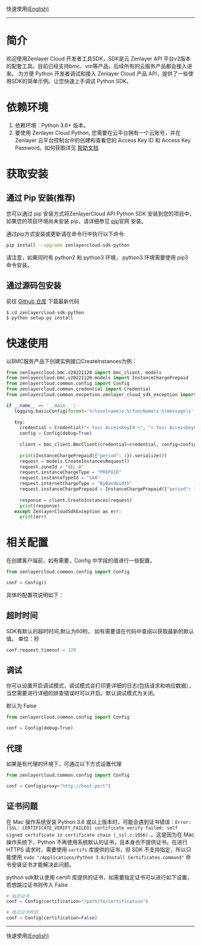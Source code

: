 快速使用[(English)](./README.md)

--- 

# 简介

欢迎使用Zenlayer Cloud 开发者工具SDK，SDK是云 Zenlayer API
平台v2版本的配套工具。目前已经支持bmc、vm等产品，后续所有的云服务产品都会接入进来。
为方便 Python 开发者调试和接入 Zenlayer Cloud 产品 API，提供了一些使用SDK的简单示例。让您快速上手调试 Python SDK。

# 依赖环境

1. 依赖环境：Python 3.6+ 版本。
2. 要使用 Zenlayer Cloud Python, 您需要在云平台拥有一个云账号，并在 Zenlayer 云平台控制台中的创建和查看您的 Access Key ID 和 Access Key
   Password。如何获取详见 [帮助文档](https://docs.console.zenlayer.com/welcome/platform/team-management/generate-an-api-access-key)

# 获取安装

## 通过 Pip 安装(推荐)

您可以通过 pip 安装方式将ZenlayerCloud API Python SDK 安装到您的项目中，如果您的项目环境尚未安装 pip，请详细参见 [pip](https://pip.pypa.io/en/stable/installation/)官网 安装。

通过pip方式安装或更新请在命令行中执行以下命令:

```bash
pip install --upgrade zenlayercloud-sdk-python
```

请注意，如果同时有 python2 和 python3 环境， python3 环境需要使用 pip3 命令安装。

## 通过源码包安装

前往 [Github 仓库](https://github.com/zenlayer/zenlayercloud-sdk-python) 下载最新代码

    $ cd zenlayercloud-sdk-python
    $ python setup.py install


# 快速使用

以BMC服务产品下创建实例接口CreateInstances为例：

```python
from zenlayercloud.bmc.v20221120 import bmc_client, models
from zenlayercloud.bmc.v20221120.models import InstanceChargePrepaid
from zenlayercloud.common.config import Config
from zenlayercloud.common.credential import Credential
from zenlayercloud.common.excpetion.zenlayer_cloud_sdk_exception import ZenlayerCloudSdkException

if __name__ == '__main__':
   logging.basicConfig(format='%(levelname)s:%(funcName)s:%(message)s', level=logging.DEBUG)
   
   try:
     credential = Credential("< Your AccessKeyId >", "< Your AccessKeyPassword >")
     config = Config(debug=True)
   
     client = bmc_client.BmcClient(credential=credential, config=config)
   
     print(InstanceChargePrepaid({"period": 1}).serialize())
     request = models.CreateInstancesRequest()
     request.zoneId = "SEL-A"
     request.instanceChargeType = "PREPAID"
     request.instanceTypeId = "S8A"
     request.internetChargeType = "ByBandwidth"
     request.instanceChargePrepaid = InstanceChargePrepaid({"period": 1})
   
     response = client.CreateInstances(request)
     print(response)
   except ZenlayerCloudSdkException as err:
     print(err)
```

# 相关配置
在创建客户端前，如有需要，Config 中字段的值进行一些配置。
```python
from zenlayercloud.common.config import Config

conf = Config()
```
具体的配置项说明如下：

## 超时时间
SDK有默认的超时时间,默认为60秒。 如有需要请在代码中查阅以获取最新的默认值。 单位：秒
```python
conf.request_timeout = 120
```

## 调试
你可以设置开启调试模式，调试模式会打印更详细的日志(包括请求和响应数据），当您需要进行详细的排查错误时可以开启。默认调试模式为关闭。

默认为 False
```python
from zenlayercloud.common.config import Config

conf = Config(debug=True)
```

## 代理

如果是有代理的环境下，可通过以下方式设置代理

```python
from zenlayercloud.common.config import Config

conf = Config(proxy="http://host:port")
```

## 证书问题

在 Mac 操作系统安装 Python 3.6 或以上版本时，可能会遇到证书错误：`Error: [SSL: CERTIFICATE_VERIFY_FAILED] certificate verify failed: self signed certificate in certificate chain (_ssl.c:1056).`。这是因为在 Mac 操作系统下，Python 不再使用系统默认的证书，且本身也不提供证书。在进行 HTTPS 请求时，需要使用 `certifi` 库提供的证书，但 SDK 不支持指定，所以只能使用 `sudo "/Applications/Python 3.6/Install Certificates.command"` 命令安装证书才能解决此问题。

python sdk默认使用 certifi 库提供的证书，如需要指定证书可以进行如下设置，若想跳过证书则传入 False
```python
# 指定证书
conf = Config(certification="/path/to/certification")

# 跳过证书校验
conf = Config(certification=False)
```

---
快速使用[(English)](./README.md)
